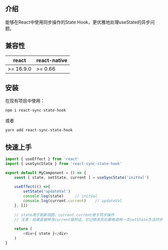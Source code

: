 ## 介绍

能够在React中使用同步操作的State Hook，更优雅地处理useState的异步问题。

## 兼容性

| react | react-native |
| ----- | ------------ |
| >= 16.9.0 | >= 0.66  |

## 安装

在现有项目中使用：

```bash
npm i react-sync-state-hook
```

或者

```bash
yarn add react-sync-state-hook
```

## 快速上手

```js
import { useEffect } from 'react'
import { useSyncState } from 'react-sync-state-hook'

export default MyComponent = () => {
    const [ state, setState, current ] = useSyncState('initVal')
    
    useEffect(() =>{
        setState('updateVal')
        console.log(state)     // initVal
        console.log(current.current)    // updateVal
    }, [])
    
    // state用于刷新视图，current.current用于同步操作
    // 注意：如果直接修改current值的话，切记修改完后要再调用一次setState方法同步一下最新值。这样使用current也可以实现一些性能上的优化，减少因修改state带来的重新渲染次数。
    
    return (
        <div>{ state }</div>
    )
}
```
